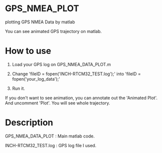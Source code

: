 # GPS_NMEA_PLOT
plotting GPS NMEA Data by matlab

You can see animated GPS trajectory on matlab.


# How to use

1. Load your GPS log on GPS_NMEA_DATA_PLOT.m

2. Change 'fileID = fopen('INCH-RTCM32_TEST.log');' into 'fileID = fopen('your_log_data');'

3. Run it.

If you don't want to see animation, you can annotate out the 'Animated Plot'. And uncomment 'Plot'. You will see whole trajectory.

# Description
GPS_NMEA_DATA_PLOT : Main matlab code.

INCH-RTCM32_TEST.log : GPS log file I used.
